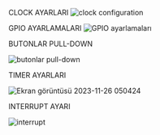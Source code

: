 CLOCK AYARLARI
![clock configuration](https://github.com/farukreyiz/ITU_ROVER_KODLAMA_ODEVI/assets/64016317/5e0d137d-8224-4653-b3d0-bdc56ab4137b)


GPIO AYARLAMALARI
![GPIO ayarlamaları](https://github.com/farukreyiz/ITU_ROVER_KODLAMA_ODEVI/assets/64016317/9c2a52cc-4f7b-4714-a88a-8b65b88874e9)


BUTONLAR PULL-DOWN

![butonlar pull-down](https://github.com/farukreyiz/ITU_ROVER_KODLAMA_ODEVI/assets/64016317/38a21adb-fab2-4328-b277-bad8fc7420bd)

TIMER AYARLARI

![Ekran görüntüsü 2023-11-26 050424](https://github.com/farukreyiz/ITU_ROVER_KODLAMA_ODEVI/assets/64016317/32b40fb7-ab58-4380-a64b-1b6169a54636)

INTERRUPT AYARI

![interrupt](https://github.com/farukreyiz/ITU_ROVER_KODLAMA_ODEVI/assets/64016317/e6059358-1538-42fa-86e9-cd0748d5d9f2)
